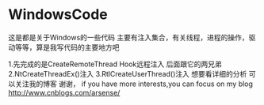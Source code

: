 ﻿# WindowsCode

这是都是关于Windows的一些代码 主要有注入集合，有关线程，进程的操作，驱动等等，算是我写代码的主要地方吧

1.先完成的是CreateRemoteThread Hook远程注入 后面跟它的两兄弟
2.NtCreateThreadEx()注入
3.RtlCreateUserThread()注入
想要看详细的分析 可以关注我的博客 谢谢，
if  you have more interests,you can focus on my blog  
http://www.cnblogs.com/arsense/
